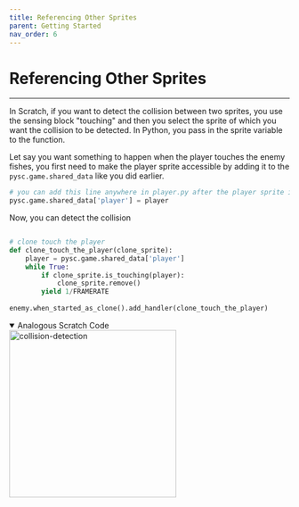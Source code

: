 ```yaml
---
title: Referencing Other Sprites
parent: Getting Started
nav_order: 6
---
```

# Referencing Other Sprites
---

In Scratch, if you want to detect the collision between two sprites, you use the sensing block "touching" and then you select the sprite of which you want the collision to be detected. In Python, you pass in the sprite variable to the function. 

Let say you want something to happen when the player touches the enemy fishes, you first need to make the player sprite accessible by adding it to the `pysc.game.shared_data` like you did earlier. 

```python
# you can add this line anywhere in player.py after the player sprite is created
pysc.game.shared_data['player'] = player
```


Now, you can detect the collision 

```python 

# clone touch the player 
def clone_touch_the_player(clone_sprite):
    player = pysc.game.shared_data['player']
    while True:
        if clone_sprite.is_touching(player):
            clone_sprite.remove()
        yield 1/FRAMERATE
    
enemy.when_started_as_clone().add_handler(clone_touch_the_player)

```

<details open markdown="block">
  <summary>
    Analogous Scratch Code
  </summary>
  <img src="collision-detection.png" alt="collision-detection" width="300"/>
</details>




